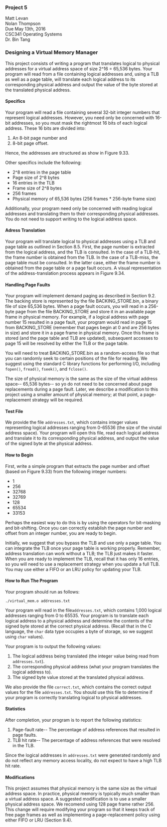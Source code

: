 ### Project 5
Matt Levan  
Nolan Thompson  
Due May 13th, 2016  
CSC341 Operating Systems  
Dr. Bin Tang

### Designing a Virtual Memory Manager
This project consists of writing a program that translates logical to
physical addresses for a virtual address space of size 2^16 = 
65,536 bytes. Your program will read from a file containing logical 
addresses and, using a TLB as well as a page table, will translate each
logical address to its corresponding physical address and output the value
of the byte stored at the translated physical address. 

#### Specifics
Your program will read a file containing several 32-bit integer numbers 
that represent logical addresses. However, you need only be concerned with
16-bit addresses, so you must mask the rightmost 16 bits of each logical 
address. These 16 bits are divided into:  
  1. An 8-bit page number and
  2. 8-bit page offset.

Hence, the addresses are structured as show in Figure 9.33.

Other specifics include the following:
  * 2^8 entries in the page table
  * Page size of 2^8 bytes
  * 16 entries in the TLB
  * Frame size of 2^8 bytes
  * 256 frames
  * Physical memory of 65,536 bytes (256 frames * 256-byte frame size)

Additionally, your program need only be concerned with reading logical 
addresses and translating them to their corresponding physical addresses. 
You do not need to support writing to the logical address space.

#### Adress Translation
Your program will translate logical to physical addresses using a TLB 
and page table as outlined in Section 8.5. First, the page number is 
extracted from the logical address, and the TLB is consulted. In the case 
of a TLB-hit, the frame number is obtained from the TLB. In the case of a 
TLB-miss, the page table must be consulted. In the latter case, either the 
frame number is obtained from the page table or a page fault occurs. A 
visual representation of the address-translation process appears in Figure 
9.34.

#### Handling Page Faults
Your program will implement demand paging as described in Section 9.2. The 
backing store is represented by the file BACKING_STORE.bin, a binary file of 
size 65,536 bytes. When a page fault occurs, you will read in a 256-byte page
from the file BACKING_STORE and store it in an available page frame in 
physical memory. For example, if a logical address with page number 15 
resulted in a page fault, your program would read in page 15 from 
BACKING_STORE (remember that pages begin at 0 and are 256 bytes in size) and
store it in a page frame in physical memory. Once this frame is stored (and 
the page table and TLB are updated), subsequent accesses to page 15 will be 
resolved by either the TLB or the page table.

You will need to treat BACKING_STORE.bin as a random-access file so that 
you can randomly seek to certain positions of the file for reading. We 
suggest using the standard C library functions for performing I/O, including
`fopen()`, `fread()`, `fseek()`, and `fclose()`.

The size of physical memory is the same as the size of the virtual address 
space-- 65,536 bytes-- so yo do not need to be concerned about page 
replacements during a page fault. Later, we describe a modification to this
project using a smaller amount of physical memory; at that point, a 
page-replacement strategy will be required.

#### Test File
We provide the file `addresses.txt`, which contains integer values 
representing logical addresses ranging from 0-65536 (the size of the virutal
address space). Your program will open this file, read each logical address
and translate it to its corresponding physical address, and output the value
of the signed byte at the physical address.

#### How to Begin
First, write a simple program that extracts the page number and offset 
(based on Figure 9.33) from the following integer numbers:
  * 1
  * 256
  * 32768
  * 32769
  * 128
  * 65534
  * 33153

Perhaps the easiest way to do this is by using the operators for bit-masking
and bit-shifting. Once you can correctly establish the page number and offset
from an integer number, you are ready to begin.

Initially, we suggest that you bypass the TLB and use only a page table. You
can integrate the TLB once your page table is working properly. Remember,
address translation can work without a TLB; the TLB just makes it faster. 
When you are ready to implement the TLB, recall that it has only 16 entries,
so you will need to use a replacement strategy when you update a full TLB. 
You may use either a FIFO or an LRU policy for updating your TLB.

#### How to Run The Program
Your program should run as follows:

`./virtual_mem.o addresses.txt`

Your program will read in the file`addresses.txt`, which contains 1,000 
logical addresses ranging from 0 to 65535. Your program is to translate
each logical address to a physical address and determine the contents of the
signed byte stored at the correct physical address. (Recall that in the C
language, the `char` data type occupies a byte of storage, so we suggest 
using `char` values). 

Your program is to output the following values:
  1. The logical address being translated (the integer value being read 
  from `addresses.txt`).
  2. The corresponding physical address (what your program translates the
  logical address to).
  3. The signed byte value stored at the translated physical address.

We also provide the file `correct.txt`, which contains the correct output
values for the file `addresses.txt`. You should use this file to determine
if your program is correctly translating logical to physical addresses.

#### Statistics
After completion, your program is to report the following statistics:
  1. Page-fault rate-- The percentage of address references that resulted 
  in page faults.
  2. TLB hit rate-- The percentage of address references that were 
  resolved in the TLB.

Since the logical addresses in `addresses.txt` were generated randomly and
do not reflect any memory access locality, do not expect to have a high
TLB hit rate.

#### Modifications
This project assumes that physical memory is the same size as the virtual
address space. In practice, physical memory is typically much smaller than
a virtual address space. A suggested modification is to use a smaller
physical address space. We recomend using 128 page frame rather 256. This 
change will require modifying your program so that it keeps track of free
page frames as well as implementing a page-replacement policy using
either FIFO or LRU (Section 9.4).
